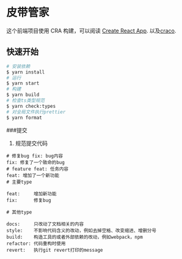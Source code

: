 # 皮带管家

这个前端项目使用 CRA 构建，可以阅读 [Create React App](https://github.com/facebook/create-react-app).
以及[craco](https://craco.js.org/).

## 快速开始

```bash
# 安装依赖
$ yarn install
# 运行
$ yarn start
# 构建
$ yarn build
# 检查ts类型规范
$ yarn check:types
# 对全局文件执行prettier
$ yarn format
```

###提交

1. 规范提交代码

```
# 修复bug fix: bug内容
fix: 修复了一个致命的bug
# feature feat: 任务内容
feat: 增加了一个新功能
# 主要type

feat:     增加新功能
fix:      修复bug

# 其他type

docs:     只改动了文档相关的内容
style:    不影响代码含义的改动，例如去掉空格、改变缩进、增删分号
build:    构造工具的或者外部依赖的改动，例如webpack，npm
refactor: 代码重构时使用
revert:   执行git revert打印的message


```
